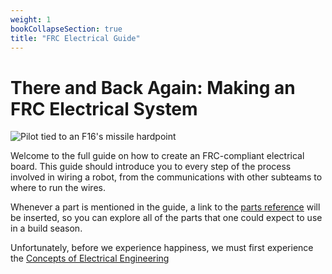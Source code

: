 ```yaml
---
weight: 1
bookCollapseSection: true
title: "FRC Electrical Guide"
---
```


# There and Back Again: Making an FRC Electrical System

![Pilot tied to an F16's missile hardpoint](/electrical-book/img/aaq.jpg#center)

Welcome to the full guide on how to create an FRC-compliant electrical board. This guide should introduce you to every step of the process involved in wiring a 
robot, from the communications with other subteams to where to run the wires.

Whenever a part is mentioned in the guide, a link to the [parts reference](/docs/reference)
will be inserted, so you can explore all of the parts that one could expect to use in a build season.


Unfortunately, before we experience happiness, we must first experience the [Concepts of Electrical Engineering](ee/ohmslaw)

